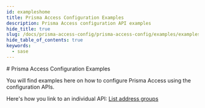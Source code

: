 ```yaml
---
id: exampleshome
title: Prisma Access Configuration Examples
description: Prisma Access configuration API examples
hide_title: true
slug: /docs/prisma-access-config/prisma-access-config/examples/exampleshome
hide_table_of_contents: true
keywords:
  - sase
---
```

<head>
  <meta name="robots" content="noindex"/>
</head>
# Prisma Access Configuration Examples

You will find examples here on how to configure Prisma Access using the configuration APIs.

Here's how you link to an individual API: 
[List address groups](/sase/api/prisma-access-config/address-groups#operation/get-config-v1-address-groups)
